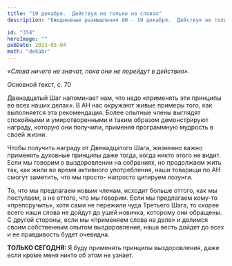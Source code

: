 ```yaml
---
title: "19 декабря.  Действуя не только на словах"
description: "Ежедневные размышления АН - 19 декабря.  Действуя не только на словах"

id: "354"
heroImage: ""
pubDate: 2023-05-04
moth: "dekabr"
---
```


_«Слова ничего не значат, пока они не перейдут в действия»._

Основной текст, с. 70

Двенадцатый Шаг напоминает нам, что надо «применять эти принципы во всех наших
делах». В АН нас окружают живые примеры того, как выполняется эта
рекомендация. Более опытные члены выглядят спокойными и умиротворенными и
таким образом демонстрируют награду, которую они получили, применяя
программную мудрость в своей жизни.

Чтобы получить награду от Двенадцатого Шага, жизненно важно применять духовные
принципы даже тогда, когда никто этого не видит. Если мы говорим о
выздоровлении на собраниях, но продолжаем жить так, как жили во время
активного употребления, наши товарищи по АН смогут заметить, что мы просто-
напросто цитируем лозунги.

То, что мы предлагаем новым членам, исходит больше оттого, как мы поступаем, а
не оттого, что мы говорим. Если мы предлагаем кому-то «препоручить», хотя сами
не пережили чуда Третьего Шага, то скорее всего наши слова не дойдут до ушей
новичка, которому они обращены. С другой стороны, если мы «применяем слова на
деле» и делимся своим собственным опытом выздоровления, наша весть дойдет до
всех и ее правдивость будет очевидна.

**ТОЛЬКО СЕГОДНЯ:** Я буду применять принципы выздоровления, даже если кроме
меня никто об этом не узнает.
